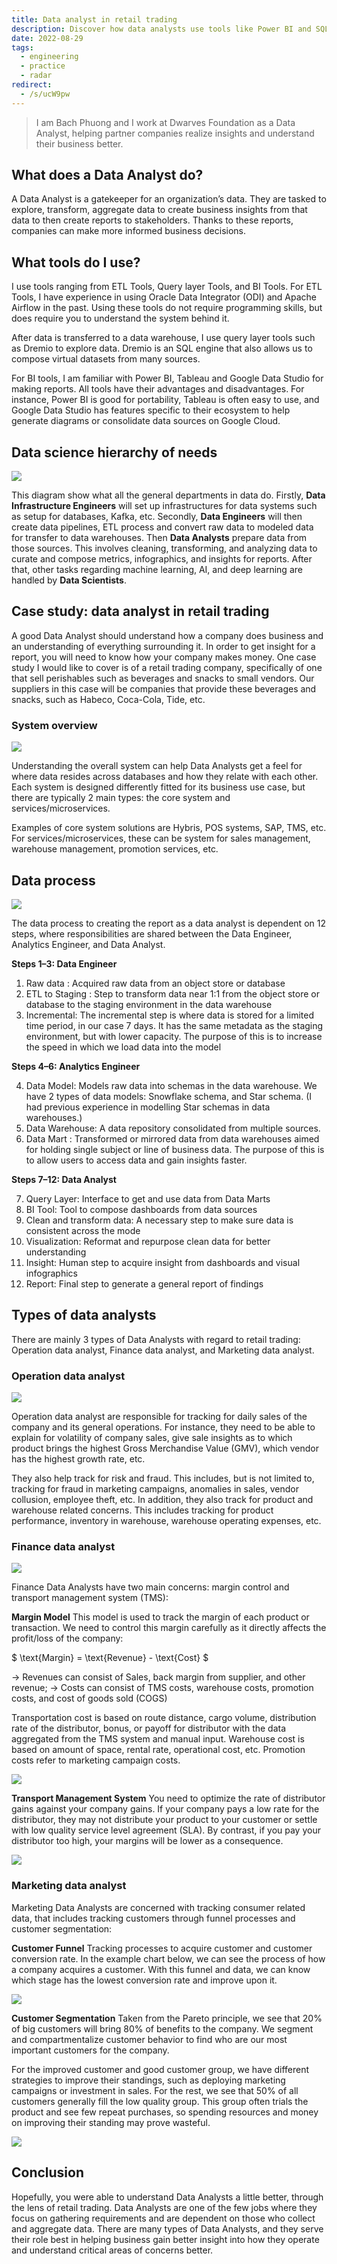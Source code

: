```yaml
---
title: Data analyst in retail trading
description: Discover how data analysts use tools like Power BI and SQL to transform retail trading data into actionable business insights on sales, finance, and marketing performance.
date: 2022-08-29
tags:
  - engineering
  - practice
  - radar
redirect:
  - /s/ucW9pw
---
```


> I am Bach Phuong and I work at Dwarves Foundation as a Data Analyst, helping partner companies realize insights and understand their business better.

## What does a Data Analyst do?

A Data Analyst is a gatekeeper for an organization’s data. They are tasked to explore, transform, aggregate data to create business insights from that data to then create reports to stakeholders. Thanks to these reports, companies can make more informed business decisions.

## What tools do I use?

I use tools ranging from ETL Tools, Query layer Tools, and BI Tools. For ETL Tools, I have experience in using Oracle Data Integrator (ODI) and Apache Airflow in the past. Using these tools do not require programming skills, but does require you to understand the system behind it.

After data is transferred to a data warehouse, I use query layer tools such as Dremio to explore data. Dremio is an SQL engine that also allows us to compose virtual datasets from many sources.

For BI tools, I am familiar with Power BI, Tableau and Google Data Studio for making reports. All tools have their advantages and disadvantages. For instance, Power BI is good for portability, Tableau is often easy to use, and Google Data Studio has features specific to their ecosystem to help generate diagrams or consolidate data sources on Google Cloud.

## Data science hierarchy of needs

![](assets/data-analyst-in-retail-trading_b51792aac952213b495c5a808756aaea_md5.webp)

This diagram show what all the general departments in data do. Firstly, **Data Infrastructure Engineers** will set up infrastructures for data systems such as setup for databases, Kafka, etc. Secondly, **Data Engineers** will then create data pipelines, ETL process and convert raw data to modeled data for transfer to data warehouses. Then **Data Analysts** prepare data from those sources. This involves cleaning, transforming, and analyzing data to curate and compose metrics, infographics, and insights for reports. After that, other tasks regarding machine learning, AI, and deep learning are handled by **Data Scientists**.

## Case study: data analyst in retail trading

A good Data Analyst should understand how a company does business and an understanding of everything surrounding it. In order to get insight for a report, you will need to know how your company makes money. One case study I would like to cover is of a retail trading company, specifically of one that sell perishables such as beverages and snacks to small vendors. Our suppliers in this case will be companies that provide these beverages and snacks, such as Habeco, Coca-Cola, Tide, etc.

### System overview

![](assets/data-analyst-in-retail-trading_14e655f71283c0bb4e3f9b48de8f69a0_md5.webp)

Understanding the overall system can help Data Analysts get a feel for where data resides across databases and how they relate with each other. Each system is designed differently fitted for its business use case, but there are typically 2 main types: the core system and services/microservices.

Examples of core system solutions are Hybris, POS systems, SAP, TMS, etc. For services/microservices, these can be system for sales management, warehouse management, promotion services, etc.

## Data process

![](assets/data-analyst-in-retail-trading_8e94c2b1eae7bec4aa0736af3576cca7_md5.webp)

The data process to creating the report as a data analyst is dependent on 12 steps, where responsibilities are shared between the Data Engineer, Analytics Engineer, and Data Analyst.

**Steps 1–3: Data Engineer**

1. Raw data : Acquired raw data from an object store or database
2. ETL to Staging : Step to transform data near 1:1 from the object store or database to the staging environment in the data warehouse
3. Incremental: The incremental step is where data is stored for a limited time period, in our case 7 days. It has the same metadata as the staging environment, but with lower capacity. The purpose of this is to increase the speed in which we load data into the model

**Steps 4–6: Analytics Engineer**

4. Data Model: Models raw data into schemas in the data warehouse. We have 2 types of data models: Snowflake schema, and Star schema. (I had previous experience in modelling Star schemas in data warehouses.)
5. Data Warehouse: A data repository consolidated from multiple sources.
6. Data Mart : Transformed or mirrored data from data warehouses aimed for holding single subject or line of business data. The purpose of this is to allow users to access data and gain insights faster.

**Steps 7–12: Data Analyst**

7. Query Layer: Interface to get and use data from Data Marts
8. BI Tool: Tool to compose dashboards from data sources
9. Clean and transform data: A necessary step to make sure data is consistent across the mode
10. Visualization: Reformat and repurpose clean data for better understanding
11. Insight: Human step to acquire insight from dashboards and visual infographics
12. Report: Final step to generate a general report of findings

## Types of data analysts

There are mainly 3 types of Data Analysts with regard to retail trading: Operation data analyst, Finance data analyst, and Marketing data analyst.

### Operation data analyst

![](assets/data-analyst-in-retail-trading_18cef87bd2e06e47fc4c26388b3b6897_md5.webp)

Operation data analyst are responsible for tracking for daily sales of the company and its general operations. For instance, they need to be able to explain for volatility of company sales, give sale insights as to which product brings the highest Gross Merchandise Value (GMV), which vendor has the highest growth rate, etc.

They also help track for risk and fraud. This includes, but is not limited to, tracking for fraud in marketing campaigns, anomalies in sales, vendor collusion, employee theft, etc. In addition, they also track for product and warehouse related concerns. This includes tracking for product performance, inventory in warehouse, warehouse operating expenses, etc.

### Finance data analyst

![](assets/data-analyst-in-retail-trading_3d7425b1a0728a1b0bb3464749880f6a_md5.webp)

Finance Data Analysts have two main concerns: margin control and transport management system (TMS):

**Margin Model**
This model is used to track the margin of each product or transaction. We need to control this margin carefully as it directly affects the profit/loss of the company:

$ \text{Margin} = \text{Revenue} - \text{Cost} $

→ Revenues can consist of Sales, back margin from supplier, and other revenue;
→ Costs can consist of TMS costs, warehouse costs, promotion costs, and cost of goods sold (COGS)

Transportation cost is based on route distance, cargo volume, distribution rate of the distributor, bonus, or payoff for distributor with the data aggregated from the TMS system and manual input. Warehouse cost is based on amount of space, rental rate, operational cost, etc. Promotion costs refer to marketing campaign costs.

![](assets/data-analyst-in-retail-trading_7d514b708e3dd2bff8747f1a3adb3001_md5.webp)

**Transport Management System**
You need to optimize the rate of distributor gains against your company gains. If your company pays a low rate for the distributor, they may not distribute your product to your customer or settle with low quality service level agreement (SLA). By contrast, if you pay your distributor too high, your margins will be lower as a consequence.

![](assets/data-analyst-in-retail-trading_58bf592103e00d6b6caa5eead9bd4310_md5.webp)

### Marketing data analyst

Marketing Data Analysts are concerned with tracking consumer related data, that includes tracking customers through funnel processes and customer segmentation:

**Customer Funnel**
Tracking processes to acquire customer and customer conversion rate. In the example chart below, we can see the process of how a company acquires a customer. With this funnel and data, we can know which stage has the lowest conversion rate and improve upon it.

![](assets/data-analyst-in-retail-trading_3aca3432d1627444ce28b323e9773b65_md5.webp)

**Customer Segmentation**
Taken from the Pareto principle, we see that 20% of big customers will bring 80% of benefits to the company. We segment and compartmentalize customer behavior to find who are our most important customers for the company.

For the improved customer and good customer group, we have different strategies to improve their standings, such as deploying marketing campaigns or investment in sales. For the rest, we see that 50% of all customers generally fill the low quality group. This group often trials the product and see few repeat purchases, so spending resources and money on improving their standing may prove wasteful.

![](assets/data-analyst-in-retail-trading_dfe1dcf3b249f0a1569997f9ba5a8f66_md5.webp)

## Conclusion

Hopefully, you were able to understand Data Analysts a little better, through the lens of retail trading. Data Analysts are one of the few jobs where they focus on gathering requirements and are dependent on those who collect and aggregate data. There are many types of Data Analysts, and they serve their role best in helping business gain better insight into how they operate and understand critical areas of concerns better.

